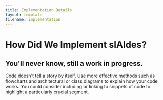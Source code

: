 ```yaml
---
title: Implementation Details
layout: template
filename: implementation
---
```


# How Did We Implement slAIdes?

## You'll never know, still a work in progress.

Code doesn't tell a story by itself. Use more effective methods such as flowcharts and architectural or class diagrams to explain how your code works. You could consider including or linking to snippets of code to highlight a particularly crucial segment.
